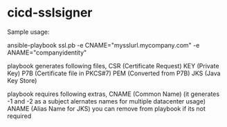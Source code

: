# cicd-sslsigner

Sample usage:

ansible-playbook ssl.pb -e CNAME="mysslurl.mycompany.com" -e ANAME="companyidentity"

playbook generates following files,
CSR (Certificate Request)
KEY (Private Key)
P7B (Certificate file in PKCS#7)
PEM (Converted from P7B)
JKS (Java Key Store)

playbook requires following extras,
CNAME (Common Name) (it generates -1 and -2 as a subject alernates names for multiple datacenter usage)
ANAME (Alias Name for JKS) you can remove from playbook if its not required
